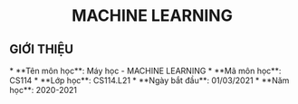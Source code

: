 <h1 align="center"><b>MACHINE LEARNING</b></h1>

<h2><b>GIỚI THIỆU</b></h1>
* **Tên môn học**: Máy học - MACHINE LEARNING
* **Mã môn học**: CS114
* **Lớp học**: CS114.L21
* **Ngày bắt đầu**: 01/03/2021
* **Năm học**: 2020-2021
